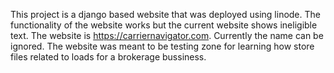 This project is a django based website that was deployed using linode. The functionality of the website works but the current website shows ineligible text. The website is https://carriernavigator.com. Currently the name can be ignored. The website was meant to be testing zone for learning how store files related to loads for a brokerage bussiness. 
